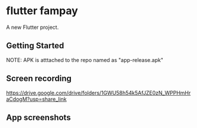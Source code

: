 # flutter fampay

A new Flutter project.

## Getting Started

NOTE: APK is atttached to the repo named as "app-release.apk"

## Screen recording

https://drive.google.com/drive/folders/1GWU58h54k5AfJZE0zN_WPPHmHraCdogM?usp=share_link


## App screenshots
